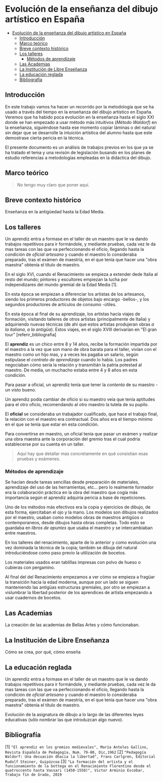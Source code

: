 # Evolución de la enseñanza del dibujo artístico en España

- [Evolución de la enseñanza del dibujo artístico en España](#evolución-de-la-enseñanza-del-dibujo-artístico-en-españa)
  - [Introducción](#introducción)
  - [Marco teórico](#marco-teórico)
  - [Breve contexto histórico](#breve-contexto-histórico)
  - [Los talleres](#los-talleres)
    - [Métodos de aprendizaje](#métodos-de-aprendizaje)
  - [Las Academias](#las-academias)
  - [La Institución de Libre Enseñanza](#la-institución-de-libre-enseñanza)
  - [La educación reglada](#la-educación-reglada)
  - [Bibliografía](#bibliografía)

## Introducción

En este trabajo vamos ha hacer un recorrido por la metodología que se ha usado a través del tiempo en la enseñanza del dibujo artístico en España. Veremos que ha habido poca evolución en la enseñanza hasta el siglo XXI donde se han empezado a usar método más intuitivos (_Método Waldorf_) en la enseñanza, siguiéndose hasta ese momento copiar láminas o del natural sin dejar que se desarrolle la intuición artística del alumno hasta que este demostrase cierta pericia en la técnica.

El presente documento es un análisis de trabajos previos en los que ya se ha tratado el tema y una revisón de legislación busando en los planes de estudio referencias a metodologías empleadas en la didáctica del dibujo.

## Marco teórico

> No tengo muy claro que poner aquí.

## Breve contexto histórico

Enseñanza en la antigüedad hasta la Edad Media.

## Los talleres

Un aprendiz entra a formase en el taller de un maestro que le va dando trabajos repetitivos para ir formándole, y mediante pruebas, cada vez le da mas tareas con las que va perfeccionando el oficio, llegando hasta la condición de _oficial artesano_ y cuando el maestro lo consideraba preparado, tras el exámen de maestría, en el que tenía que hacer una "obra maestra" obtenía el título de maestro.

En el siglo XVI, cuando el Renacimiento se empieza a extender dede Italia al resto del mundo; pintores y escultores empiezan la lucha por independizares del mundo gremial de la Edad Media [1].

En esta época se empiezan a diferenciar los artistas de los artesanos, siendo los primeros productores de objetos bajo encargo -bellos-, y los segundos productores de artículos de consumo -útiles.

En esta época al final de su aprendizaje, los artistas hacía viajes de formación, visitando talleres de otros artistas (principalmente de Italia) y adquiriendo nuevas técnicas (de ahí que estos artistas produjeran obras _a la italiana_, _a la antigüa_). Estos viajes, en el siglo XVIII derivarían en "El gran tour" [referir_bibliografia]

El **aprendiz** es un chico entre 8 y 14 años, recibe la formación impartida por el maestro a la vez que son mano de obra barata para el taller, vivían con el maestro como un hijo mas, y a veces les pagaba un salario, según estipulase el _contrato de aprendizaje_ cuando lo había. Los padres negociaban cómo sería la relación y transmitián la patria potestad al maestro. De media, un muchacho estaba entre 4 y 8 años en esta condición.

Para pasar a oficial, un aprendiz tenía que tener la _contenta_ de su maestro -un visto bueno.

Un aprendiz podía cambiar de oficio si su maestro veía que tenía aptitudes para el otro oficio, recomendando al otro maestro la tutela de su pupilo.

El **oficial** se consideraba un trabajador cualificado, que hace el trabajo final, la relación con el maestro era contractual. Dos años era el tiempo mínimo en el que se tenía que estar en esta condición.

Para convertirse en maestro, un oficial tenía que pasar un exámen y realizar una obra maestra ante la corporación del gremio tras el cual podría establecerse por su cuenta en un taller.

> Aquí hay que detallar mas concretamente en qué consistian esas pruebas y exámenes.

### Métodos de aprendizaje

Se hacían desde tareas sencillas desde preparación de materiales, aprendizaje del uso de las herramientas, etc... pero lo realmente formador era la colaboración práctica en la obra del maestro que cogía más importancia según el aprendiz adquiría pericia a base de repeticiones.

Uno de los métodos más efectivos era la copia y ejercicios de dibujo, de esta forma, ejercitaban el ojo y la mano. Los modelos son dibujos realizados por el maestro, usaban como modelos obras de maestros antigüos o contemporaneos, desde dibujos hasta obras completas. Todo esto se guardaba en _libros de apuntes_  que usaba el maestro y se intercambiaban entre maestros.

En los talleres del renacimiento, aparte de lo anterior y  como evolución una vez dominada la técnica de la copia; también se dibuja del natural introduciéndose como paso previo la utilización de bocetos.

Los materiales usados eran tablillas impresas con polvo de hueso o cubieras con pergamino.

Al final del del Renacimiento empezamos a ver cómo se empieza a fragüar la transición hacia la edad moderna, aunque por un lado se siguen manteniendo las antigüas estructuras gremiales, por otro se empiezan a vislumbrar la libertad posterior de los aprendices de artista empezando a usar cuadernos de bocetos.

## Las Academias

La creación de las academias de Bellas Artes y cómo funcionaban.

## La Institución de Libre Enseñanza

Cómo se crea, por qué, cómo enseña

## La educación reglada

Un aprendiz entra a formase en el taller de un maestro que le va dando trabajos repetitivos para ir formándole, y mediante pruebas, cada vez le da mas tareas con las que va perfeccionando el oficio, llegando hasta la condición de _oficial artesano_ y cuando el maestro lo consideraba preparado, tras el exámen de maestría, en el que tenía que hacer una "obra maestra" obtenía el título de maestro.

Evolución de la asignatura de dibujo a lo largo de las diferentes leyes educativas (sólo nombrar las que introduzcan algo nuevo).

## Bibliografía

[1] `"El aprendiz en los gremios medievales", María Anteles Gallino, Revista Española de Pedagogía, Num. 79-80, Dic,1962`
[2] `"Pedagogía Waldorf: Una decuación dhacia la libertad", Frans Carlgren, Editorial Rudolf Steiner, Guipúzcoa`
[3] `"La formación del artista y el funcionamiento de la bottega en el Renacimiento Florentino desde el quatroccento hasta Vassari (1450-1550)", Victor Arminio Escobar, Trabajo fin de Grado, 2019`